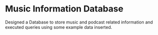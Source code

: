 # Music Information Database
 
Designed a Database to store music and podcast related information and executed queries using some example data inserted.
